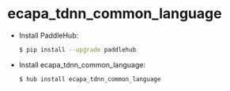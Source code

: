 # ecapa_tdnn_common_language
* Install PaddleHub: 

    ```bash
    $ pip install --upgrade paddlehub
    ```

* Install ecapa_tdnn_common_language: 

    ```bash
    $ hub install ecapa_tdnn_common_language
    ```
